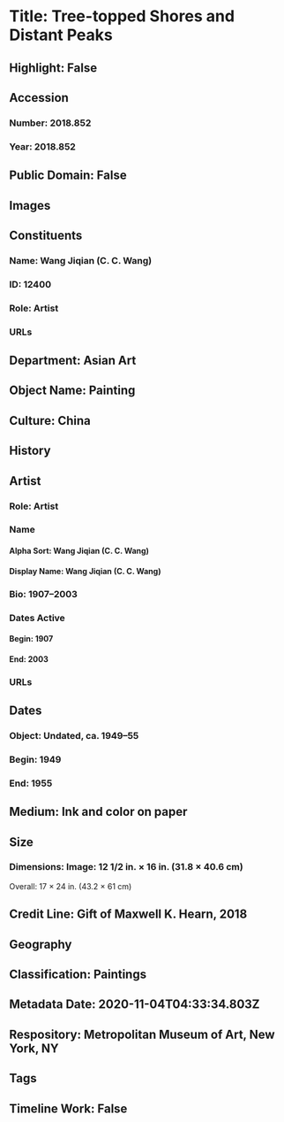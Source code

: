 # Title: Tree-topped Shores and Distant Peaks
## Highlight: False
## Accession
### Number: 2018.852
### Year: 2018.852
## Public Domain: False
## Images
## Constituents
### Name: Wang Jiqian (C. C. Wang)
### ID: 12400
### Role: Artist
### URLs
## Department: Asian Art
## Object Name: Painting
## Culture: China
## History
## Artist
### Role: Artist
### Name
#### Alpha Sort: Wang Jiqian (C. C. Wang)
#### Display Name: Wang Jiqian (C. C. Wang)
### Bio: 1907–2003
### Dates Active
#### Begin: 1907
#### End: 2003
### URLs
## Dates
### Object: Undated, ca. 1949–55
### Begin: 1949
### End: 1955
## Medium: Ink and color on paper
## Size
### Dimensions: Image: 12 1/2 in. × 16 in. (31.8 × 40.6 cm)
Overall: 17 × 24 in. (43.2 × 61 cm)
## Credit Line: Gift of Maxwell K. Hearn, 2018
## Geography
## Classification: Paintings
## Metadata Date: 2020-11-04T04:33:34.803Z
## Respository: Metropolitan Museum of Art, New York, NY
## Tags
## Timeline Work: False
